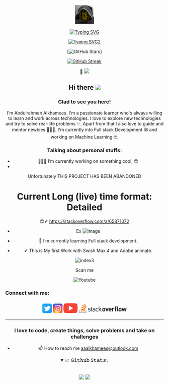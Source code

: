 <div align="center">

![Banner](https://github.com/Abd-ulRahman/Abd-ulRahman/blob/main/my_avatar.gif)

[![Typing SVG](https://readme-typing-svg.demolab.com?font=Architects+Daughter&size=28&pause=1000&color=BE0000&center=true&width=500&lines=Hey!+This+is+Abdulrahman.;I'm+a+web+and+application+Developer;I'm+also+Machine+Learning+Student;And+I'm+a+proud+SAUDI+Mocelem)](https://git.io/typing-svg)

[![Typing SVG2](https://readme-typing-svg.demolab.com?font=Architects+Daughter&size=28&pause=1000&color=0000FF&center=true&width=500&lines=الحمدلله+حمداً+طيباً+كثيراً+مباركاً+فيه)](https://git.io/typing-svg)

[![GitHub Stars](https://img.shields.io/github/stars/Abd-ulRahman.svg?style=social&label=Stars)] <!-- (https://github.com/Abd-ulRahman?tab=stars)  -->

[![GitHub Streak](https://streak-stats.demolab.com/?user=Abd-ulRahman&theme=dark)](https://git.io/streak-stats)


<!-- visitor counter -->
 🧐  ![](https://komarev.com/ghpvc/?username=Abd-ulRahman&color=FF0000) 

  

<!-- 
  ![Profile Views](https://gpvc.arturio.dev/Abd-ulRahman)
 -->
<!-- welcome message -->
<h2>Hi there <img src="https://media.giphy.com/media/hvRJCLFzcasrR4ia7z/giphy.gif" width="25px"></h2>

<h3>Glad to see you here!</h3>

<!-- About me -->
<p>
I'm Abdulrahman Alkhamees. I'm a passionate learner who's always willing to learn and work across technologies. I love to explore new technologies and try to solve real-life problems ✨. Apart from that I also love to guide and mentor newbies 👨🏻‍💻. I'm currently into Full stack Development 🕸️ and working on Machine Learning 🤓.
</p>

<!-- Personal Stuffs -->
<h3> Talking about personal stuffs:</h3>

- 👨🏽‍💻 I’m currently working on something cool,  😉
- 
Unfortunately
THIS PROJECT HAS BEEN ABANDONED

# Current Long (live) time format: Detailed 
  😊✔ https://stackoverflow.com/a/65871072
  
- Ex
![image](https://github.com/Abd-ulRahman/Abd-ulRahman/assets/1366228/ef4fc7cc-5967-403f-8863-a882d8d49738)

- 🌱 I’m currently learning Full stack development.
  
- ✔ This is My first Work with Swish Max 4 and Adobe animate.

![index3](https://github.com/Abd-ulRahman/Abd-ulRahman/blob/main/images/index3.gif)

Scan me

![Youtube](https://github.com/user-attachments/assets/f5983f75-55cc-4d5c-809c-cf370c47fce9)
 
<!-- Connect with me -->
<h3 align="left">Connect with me:</h3>
<p align="left">

<a href="https://twitter.com/Alkhamees_1970" target="blank"><img align="center" src="https://github.com/Abd-ulRahman/Abd-ulRahman/blob/main/assets/twitter.svg" alt="Abd-ulRahman" height="30" width="30" /></a>
<a href="https://instagram.com/abdulrahman.alkhamees" target="blank"><img align="center" src="https://github.com/Abd-ulRahman/Abd-ulRahman/blob/main/assets/instagram.svg" alt="Abd-ulRahman" height="30" width="30" /></a>
 <a href="https://www.youtube.com/@developer1623" target="blank"><img align="center" src="https://github.com/Abd-ulRahman/Abd-ulRahman/blob/main/assets/youtube.svg" alt="Abd-ulRahman" height="45" width="45" /></a>
<a href="https://stackoverflow.com/users/3221144/abdulrahman-alkhamees" target="blank"><img align="center" src="https://github.com/Abd-ulRahman/Abd-ulRahman/blob/main/assets/StackOverflow.png" alt="Abd-ulRahman" height="30" width="152" /></a>
</p>

</head>


<!-- GITHUB STATS -->

<hr>
<h3 align="center">I love to code, create things, solve problems and take on challenges</h3>
  <ul>
    <li>📫 How to reach me <a href="mailto:aaalkhamees@outlook.com">aaalkhamees@outlook.com</a></li>
  </ul>
<details open="">
<summary>
  <g-emoji class="g-emoji" alias="chart_with_upwards_trend" fallback-src="https://github.githubassets.com/images/icons/emoji/unicode/1f4c8.png">📈</g-emoji>
  <strong>𝙶𝚒𝚝𝚑𝚞𝚋 𝚂𝚝𝚊𝚝𝚜 : </strong>
</summary>
<br/>

<p>
<!-- GitHub Stats -->
<img height="180em" src="https://github-readme-stats-abd-ulrahman.vercel.app/api?username=Abd-ulRahman&bg_color=66000000&show_icons=true&hide_border=false&border_color=2e4058" />

<!-- Most Used Languages -->
<img height="180em" src="https://github-readme-stats-abd-ulrahman.vercel.app/api/top-langs/?username=Abd-ulRahman&bg_color=66000000&exclude_repo=KNN-Image-Classification&show_icons=true&hide_border=false&border_color=2e4058&layout=compact&langs_count=10"/>
</p>
</details>
</hr>
</div>
